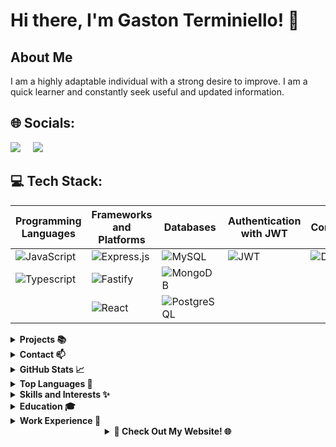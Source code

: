 # Hi there, I'm Gaston Terminiello! 👋

## About Me
I am a highly adaptable individual with a strong desire to improve. I am a quick learner and constantly seek useful and updated information.

## 🌐 Socials:
[<img class="icon" src="https://img.icons8.com/color/48/000000/linkedin.png"/>](https://www.linkedin.com/in/gaston-terminiello/)
&nbsp;&nbsp;&nbsp;
[<img class="icon" src="https://img.icons8.com/color/48/000000/discord-logo.png"/>](https://discord.gg/8RHtTj5V)

## 💻 Tech Stack:

| Programming Languages   | Frameworks and Platforms | Databases   | Authentication with JWT | Containers   | Server-Side Language   |
|-------------------------|--------------------------|-------------|--------------------------|--------------|------------------------|
| ![JavaScript](https://img.shields.io/badge/javascript-%23323330.svg?style=for-the-badge&logo=javascript&logoColor=%23F7DF1E&logoWidth=90) | ![Express.js](https://img.shields.io/badge/express.js-%23404d59.svg?style=for-the-badge&logo=express&logoColor=%2361DAFB&logoWidth=90) | ![MySQL](https://img.shields.io/badge/mysql-%2300758F.svg?style=for-the-badge&logo=mysql&logoColor=white&logoWidth=90) | ![JWT](https://img.shields.io/badge/JSON%20Web%20Tokens-JWT-%232496ED?style=for-the-badge&logoWidth=90) | ![Docker](https://img.shields.io/badge/docker-%232496ED.svg?style=for-the-badge&logo=docker&logoColor=white&logoWidth=90) | ![Node.js](https://img.shields.io/badge/node.js-6DA55F?style=for-the-badge&logo=node.js&logoColor=white&logoWidth=90) |
| ![Typescript](https://img.shields.io/badge/TYPESCRIPT-99ccff?style=for-the-badge&logo=typescript&logoWidth=90) | ![Fastify](https://img.shields.io/badge/Fastify-ca4d30?style=for-the-badge&logo=fastify&logoWidth=90) | ![MongoDB](https://img.shields.io/badge/MongoDB-grey?style=for-the-badge&logo=mongodb&logoWidth=90) |                      |                      |                        |
|                         | ![React](https://img.shields.io/badge/react-%2320232a.svg?style=for-the-badge&logo=react&logoColor=%2361DAFB&logoWidth=90) | ![PostgreSQL](https://img.shields.io/badge/PostgreSQL-336791?style=for-the-badge&logo=postgresql&logoColor=white&logoWidth=90) |                      |                      |                        |

<details>
<summary><strong>Projects 📚</strong></summary>

 - **My Home Page:** [https://github.com/Gastonnter/My-Home-Page](https://github.com/Gastonnter/My-Home-Page)
  - **Mejor Vendelo:** [https://github.com/Gastonnter/mejorVendelo](https://github.com/Gastonnter/mejorVendelo)
  - **Ecommerce:** [https://github.com/ExperionSolution/ecommerce-node](https://github.com/ExperionSolution/ecommerce-node)
<!-- Add more projects as needed -->

</details>

<details>
<summary><strong>Contact 📫</strong></summary>

- Email: terminiello.gastonnahuel@gmail.com
- Phone: +54-2215414540

</details>

<details>
<summary><strong>GitHub Stats 📈</strong></summary>

![Your GitHub Stats](https://github-readme-stats.vercel.app/api?username=Gastonnter&show_icons=true&theme=radical)

</details>

<details>
<summary><strong>Top Languages 🌟</strong></summary>

![Top Languages](https://github-readme-stats.vercel.app/api/top-langs/?username=Gastonnter&layout=compact&theme=radical)

</details>
<details>
<summary><strong>Skills and Interests ✨</strong></summary>

- Effective Communication
- Adaptability
- Problem-Solving Attitude

<!-- Add more skills and interests as needed -->

</details>

<details>
<summary><strong>Education 🎓</strong></summary>

- Web development, Digital House,

</details>

<details>
<summary><strong>Work Experience 💼</strong></summary>

- Backend Developer , Ministerio de Justicia , Direccion de Desarrollo de Software_April 10th
  - performing tasks in the backend area.

- Full Stack Developer , MejorVendelo, eccomerce
  - layout and design of the website.


</details>

<details>
<summary style="text-align: center;"><strong>🚀 Check Out My Website! 🌐</strong></summary>

<p align="center">
  <a href="https://gastonterminiello.vercel.app/" target="_blank">
    <img src="https://i.imgur.com/g1jshsc.png" alt="My Website" style="border-radius: 10px; box-shadow: 0px 2px 6px rgba(0, 0, 0, 0.2);" onmouseover="this.style.opacity=0.8;" onmouseout="this.style.opacity=1;" width="700">
  </a>
</p>

</details>
